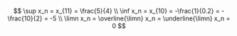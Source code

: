 $$ \sup x_n = x_{11} = \frac{5}{4} \\ \inf x_n = x_{10} = -\frac{1}{0.2} = -\frac{10}{2} = -5 \\ \limn x_n = \overline{\limn} x_n = \underline{\limn} x_n = 0 $$